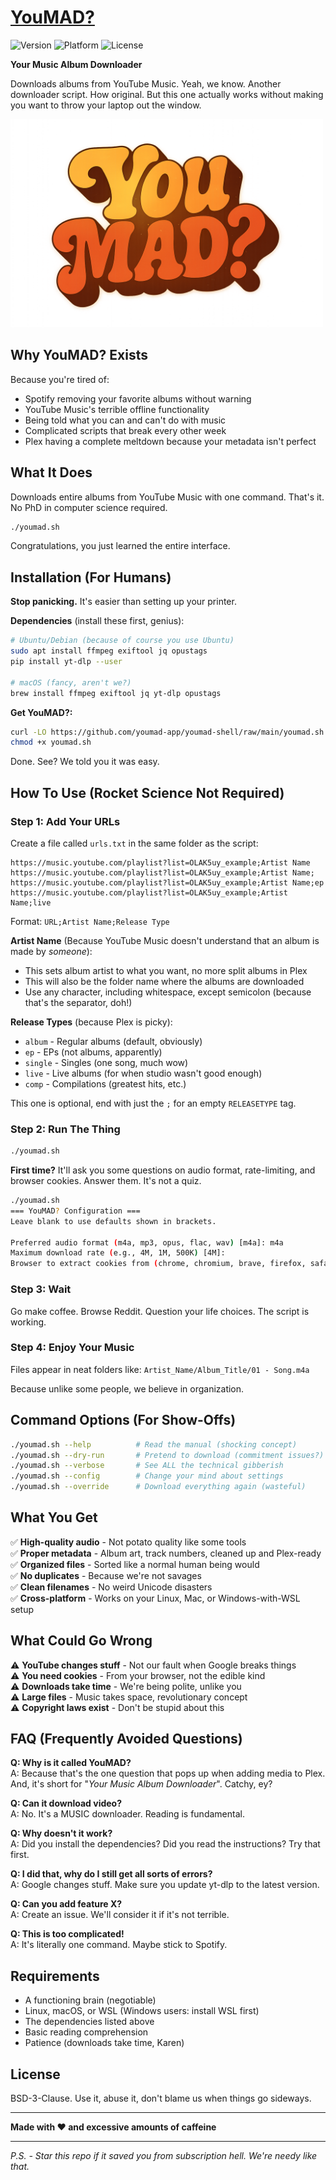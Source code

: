 # [YouMAD?](https://www.youmad.org)

![Version](https://img.shields.io/badge/version-1.0.1-blue) ![Platform](https://img.shields.io/badge/platform-Linux%20%7C%20macOS%20%7C%20WSL-green) ![License](https://img.shields.io/badge/license-BSD--3--Clause-orange)

**Your Music Album Downloader**

Downloads albums from YouTube Music. Yeah, we know. Another downloader script. How original. But this one actually works without making you want to throw your laptop out the window.

<img src="https://github.com/youmad-app/youmad-shell/blob/main/youmad-logo.png" width="500">

## Why YouMAD? Exists

Because you're tired of:
- Spotify removing your favorite albums without warning
- YouTube Music's terrible offline functionality  
- Being told what you can and can't do with music
- Complicated scripts that break every other week
- Plex having a complete meltdown because your metadata isn't perfect

## What It Does

Downloads entire albums from YouTube Music with one command. That's it. No PhD in computer science required.

```bash
./youmad.sh
```

Congratulations, you just learned the entire interface.

## Installation (For Humans)

**Stop panicking.** It's easier than setting up your printer.

**Dependencies** (install these first, genius):
```bash
# Ubuntu/Debian (because of course you use Ubuntu)
sudo apt install ffmpeg exiftool jq opustags
pip install yt-dlp --user

# macOS (fancy, aren't we?)
brew install ffmpeg exiftool jq yt-dlp opustags
```

**Get YouMAD?:**
```bash
curl -LO https://github.com/youmad-app/youmad-shell/raw/main/youmad.sh
chmod +x youmad.sh
```

Done. See? We told you it was easy.

## How To Use (Rocket Science Not Required)

### Step 1: Add Your URLs
Create a file called `urls.txt` in the same folder as the script:

```
https://music.youtube.com/playlist?list=OLAK5uy_example;Artist Name
https://music.youtube.com/playlist?list=OLAK5uy_example;Artist Name;
https://music.youtube.com/playlist?list=OLAK5uy_example;Artist Name;ep
https://music.youtube.com/playlist?list=OLAK5uy_example;Artist Name;live
```

Format: `URL;Artist Name;Release Type`

**Artist Name** (Because YouTube Music doesn't understand that an album is made by _someone_):
- This sets album artist to what you want, no more split albums in Plex
- This will also be the folder name where the albums are downloaded
- Use any character, including whitespace, except semicolon (because that's the separator, doh!)

**Release Types** (because Plex is picky):
- `album` - Regular albums (default, obviously)
- `ep` - EPs (not albums, apparently)  
- `single` - Singles (one song, much wow)
- `live` - Live albums (for when studio wasn't good enough)
- `comp` - Compilations (greatest hits, etc.)

This one is optional, end with just the `;` for an empty `RELEASETYPE` tag.

### Step 2: Run The Thing
```bash
./youmad.sh
```

**First time?**
It'll ask you some questions on audio format, rate-limiting, and browser cookies. Answer them. It's not a quiz.

```bash
./youmad.sh
=== YouMAD? Configuration ===
Leave blank to use defaults shown in brackets.

Preferred audio format (m4a, mp3, opus, flac, wav) [m4a]: m4a
Maximum download rate (e.g., 4M, 1M, 500K) [4M]:
Browser to extract cookies from (chrome, chromium, brave, firefox, safari, edge) [chrome]: chromium
```

### Step 3: Wait
Go make coffee. Browse Reddit. Question your life choices. The script is working.

### Step 4: Enjoy Your Music
Files appear in neat folders like: `Artist_Name/Album_Title/01 - Song.m4a`

Because unlike some people, we believe in organization.

## Command Options (For Show-Offs)

```bash
./youmad.sh --help          # Read the manual (shocking concept)
./youmad.sh --dry-run       # Pretend to download (commitment issues?)
./youmad.sh --verbose       # See ALL the technical gibberish
./youmad.sh --config        # Change your mind about settings
./youmad.sh --override      # Download everything again (wasteful)
```

## What You Get

✅ **High-quality audio** - Not potato quality like some tools  
✅ **Proper metadata** - Album art, track numbers, cleaned up and Plex-ready  
✅ **Organized files** - Sorted like a normal human being would  
✅ **No duplicates** - Because we're not savages  
✅ **Clean filenames** - No weird Unicode disasters  
✅ **Cross-platform** - Works on your Linux, Mac, or Windows-with-WSL setup  

## What Could Go Wrong

⚠️ **YouTube changes stuff** - Not our fault when Google breaks things  
⚠️ **You need cookies** - From your browser, not the edible kind  
⚠️ **Downloads take time** - We're being polite, unlike you  
⚠️ **Large files** - Music takes space, revolutionary concept  
⚠️ **Copyright laws exist** - Don't be stupid about this  

## FAQ (Frequently Avoided Questions)

**Q: Why is it called YouMAD?**  
A: Because that's the one question that pops up when adding media to Plex. And, it's short for "*Your Music Album Downloader*". Catchy, ey?

**Q: Can it download video?**  
A: No. It's a MUSIC downloader. Reading is fundamental.

**Q: Why doesn't it work?**  
A: Did you install the dependencies? Did you read the instructions? Try that first.

**Q: I did that, why do I still get all sorts of errors?**  
A: Google changes stuff. Make sure you update yt-dlp to the latest version.

**Q: Can you add feature X?**  
A: Create an issue. We'll consider it if it's not terrible.

**Q: This is too complicated!**  
A: It's literally one command. Maybe stick to Spotify.

## Requirements

- A functioning brain (negotiable)
- Linux, macOS, or WSL (Windows users: install WSL first)
- The dependencies listed above
- Basic reading comprehension
- Patience (downloads take time, Karen)

## License

BSD-3-Clause. Use it, abuse it, don't blame us when things go sideways.

---

**Made with ❤️ and excessive amounts of caffeine**  

---

*P.S. - Star this repo if it saved you from subscription hell. We're needy like that.*
